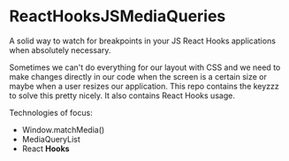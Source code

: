 # ReactHooksJSMediaQueries
A solid way to watch for breakpoints in your JS React Hooks applications when absolutely necessary.

Sometimes we can't do everything for our layout with CSS and we need to make changes directly in our code when the screen is a certain size or maybe when a user resizes our application. This repo contains the keyzzz to solve this pretty nicely. It also contains React Hooks usage.

Technologies of focus:

- Window.matchMedia()
- MediaQueryList
- React **Hooks**
